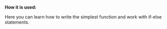 **How it is used:**

Here you can learn how to write the simplest function and work with if-else statements.
